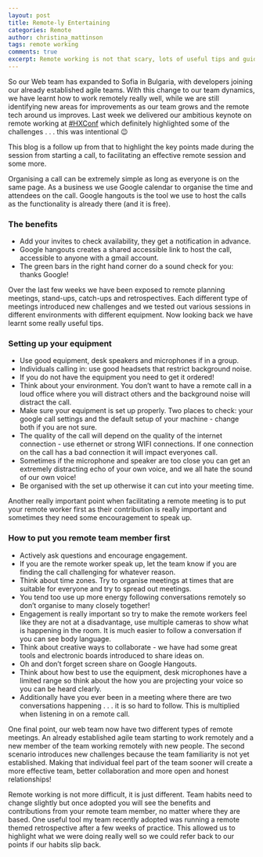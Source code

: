 ```yaml
---
layout: post
title: Remote-ly Entertaining
categories: Remote
author: christina_mattinson
tags: remote working
comments: true
excerpt: Remote working is not that scary, lots of useful tips and guidance on how we do it at HX!
---
```


So our Web team has expanded to Sofia in Bulgaria, with developers joining our already established agile teams. With this change to our team dynamics, we have learnt how to work remotely really well, while we are still identifying new areas for improvements as our team grows and the remote tech around us improves. Last week we delivered our ambitious keynote on remote working at [#HXConf](https://twitter.com/hashtag/hxconf) which definitely highlighted some of the challenges . . . this was intentional 😉

This blog is a follow up from that to highlight the key points made during the session from starting a call, to facilitating an effective remote session and some more.

Organising a call can be extremely simple as long as everyone is on the same page. As a business we use Google calendar to organise the time and attendees on the call. Google hangouts is the tool we use to host the calls as the functionality is already there (and it is free).

### The benefits
- Add your invites to check availability, they get a notification in advance.
- Google hangouts creates a shared accessible link to host the call, accessible to anyone with a gmail account.
- The green bars in the right hand corner do a sound check for you: thanks Google!

Over the last few weeks we have been exposed to remote planning meetings, stand-ups, catch-ups and retrospectives. Each different type of meetings introduced new challenges and we tested out various sessions in different environments with different equipment. Now looking back we have learnt some really useful tips.

### Setting up your equipment
- Use good equipment, desk speakers and microphones if in a group.
- Individuals calling in: use good headsets that restrict background noise.
- If you do not have the equipment you need to get it ordered!
- Think about your environment. You don’t want to have a remote call in a loud office where you will distract others and the background noise will distract the call.
- Make sure your equipment is set up properly. Two places to check: your google call settings and the default setup of your machine - change both if you are not sure.
- The quality of the call will depend on the quality of the internet connection - use ethernet or strong WIFI connections. If one connection on the call has a bad connection it will impact everyones call.
- Sometimes if the microphone and speaker are too close you can get an extremely distracting echo of your own voice, and we all hate the sound of our own voice!
- Be organised with the set up otherwise it can cut into your meeting time.

Another really important point when facilitating a remote meeting is to put your remote worker first as their contribution is really important and sometimes they need some encouragement to speak up.

### How to put you remote team member first
- Actively ask questions and encourage engagement.
- If you are the remote worker speak up, let the team know if you are finding the call challenging for whatever reason.
- Think about time zones. Try to organise meetings at times that are suitable for everyone and try to spread out meetings.
- You tend too use up more energy following conversations remotely so don’t organise to many closely together!
- Engagement is really important so try to make the remote workers feel like they are not at a disadvantage, use multiple cameras to show what is happening in the room. It is much easier to follow a conversation if you can see body language.
- Think about creative ways to collaborate - we have had some great tools and electronic boards introduced to share ideas on.
- Oh and don’t forget screen share on Google Hangouts.
- Think about how best to use the equipment, desk microphones have a limited range so think about the how you are projecting your voice so you can be heard clearly.
- Additionally have you ever been in a meeting where there are two conversations happening . . . it is so hard to follow. This is multiplied when listening in on a remote call.

One final point, our web team now have two different types of remote meetings.
An already established agile team starting to work remotely and a new member of the team working remotely with new people. The second scenario introduces new challenges because the team familiarity is not yet established. Making that individual feel part of the team sooner will create a more effective team, better collaboration and more open and honest relationships!

Remote working is not more difficult, it is just different. Team habits need to change slightly but once adopted you will see the benefits and contributions from your remote team member, no matter where they are based. One useful tool my team recently adopted was running a remote themed retrospective after a few weeks of practice. This allowed us to highlight what we were doing really well so we could refer back to our points if our habits slip back.
